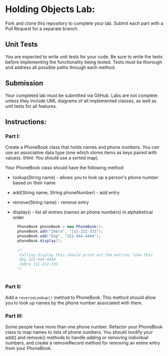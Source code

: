 # Holding Objects Lab:

Fork and clone this repository to complete your lab. Submit each part with a Pull Request for a separate branch.

## Unit Tests

You are expected to write unit tests for your code. Be sure to write the tests before implementing the functionality being tested. Tests must be thorough and address all possible paths through each method.

## Submission

Your completed lab must be submitted via GitHub. Labs are not complete unless they include UML diagrams of all implemented classes, as well as unit tests for all features.

## Instructions:

### Part I:

Create a PhoneBook class that holds names and phone numbers. You can use an associative data type (one which stores items as keys paired with values). (Hint: You should use a sorted map).

Your PhoneBook class should have the following method
  * lookup(String name) -  allows you to look up a person's phone number based on their name
  * add(String name, String phoneNumber) - add entry
  * remove(String name) - remove entry
  * display() - list all entries (names an phone numbers) in alphabetical order

    ```java
      PhoneBook phoneBook = new PhoneBook();
      phoneBook.add("Zebra", "111-222-333");
      phoneBook.add("Dog", "222-444-4444");
      phoneBook.display(); 
      
      /*
       Calling display this should print out the entries like this
       Dog 222-444-4444
       Zebra 111-222-333
      */
      
    ```

### Part II:

Add a `reverseLookup()` method to PhoneBook. This method should allow you to look up names by the phone number associated with them.

### Part III: 

Some people have more than one phone number. Refactor your PhoneBook class to map names to lists of phone numbers. You should modify your add() and remove() methods to handle adding or removing individual numbers, and create a removeRecord method for removing an entire entry from your PhoneBook.
